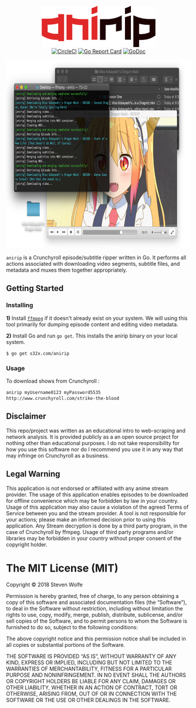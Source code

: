 <p align="center">
<img src="logo.png" width="310" height="112" border="0" alt="anirip">
<br>
<a href="https://circleci.com/gh/s32x/anirip/tree/master"><img src="https://circleci.com/gh/s32x/anirip/tree/master.svg?style=svg" alt="CircleCI"></a>
<a href="https://goreportcard.com/report/s32x.com/anirip"><img src="https://goreportcard.com/badge/s32x.com/anirip" alt="Go Report Card"></a>
<a href="https://godoc.org/s32x.com/anirip"><img src="https://godoc.org/s32x.com/anirip?status.svg" alt="GoDoc"></a>
</p>

<p align="center">
<img src="graphic.png" width="750px" height="513px" alt="anirip command">
</p>

`anirip` is a Crunchyroll episode/subtitle ripper written in Go. It performs all actions associated with downloading video segments, subtitle files, and metadata and muxes them together appropriately.

## Getting Started

### Installing

**1)** Install [`ffmpeg`](https://ffmpeg.org/download.html) if it doesn't already exist on your system. We will using this tool primarily for dumping episode content and editing video metadata.

**2)** Install Go and run `go get`. This installs the anirip binary on your local system.
```
$ go get s32x.com/anirip
```

### Usage
To download shows from Crunchyroll :
```
anirip myUsername0123 myPassword5535 http://www.crunchyroll.com/strike-the-blood
```

## Disclaimer
This repo/project was written as an educational intro to web-scraping and network analysis. It is provided publicly as a an open source project for nothing other than educational purposes. I do not take responsibility for how you use this software nor do I recommend you use it in any way that may infringe on Crunchyroll as a business.

## Legal Warning
This application is not endorsed or affiliated with any anime stream provider. The usage of this application enables episodes to be downloaded for offline convenience which may be forbidden by law in your country. Usage of this application may also cause a violation of the agreed Terms of Service between you and the stream provider. A tool is not responsible for your actions; please make an informed decision prior to using this application. Any Stream decryption is done by a third party program, in the case of Crunchyroll by ffmpeg. Usage of third party programs and/or libraries may be forbidden in your country without proper consent of the copyright holder.

The MIT License (MIT)
=====================

Copyright © 2018 Steven Wolfe

Permission is hereby granted, free of charge, to any person
obtaining a copy of this software and associated documentation
files (the “Software”), to deal in the Software without
restriction, including without limitation the rights to use,
copy, modify, merge, publish, distribute, sublicense, and/or sell
copies of the Software, and to permit persons to whom the
Software is furnished to do so, subject to the following
conditions:

The above copyright notice and this permission notice shall be
included in all copies or substantial portions of the Software.

THE SOFTWARE IS PROVIDED “AS IS”, WITHOUT WARRANTY OF ANY KIND,
EXPRESS OR IMPLIED, INCLUDING BUT NOT LIMITED TO THE WARRANTIES
OF MERCHANTABILITY, FITNESS FOR A PARTICULAR PURPOSE AND
NONINFRINGEMENT. IN NO EVENT SHALL THE AUTHORS OR COPYRIGHT
HOLDERS BE LIABLE FOR ANY CLAIM, DAMAGES OR OTHER LIABILITY,
WHETHER IN AN ACTION OF CONTRACT, TORT OR OTHERWISE, ARISING
FROM, OUT OF OR IN CONNECTION WITH THE SOFTWARE OR THE USE OR
OTHER DEALINGS IN THE SOFTWARE.
